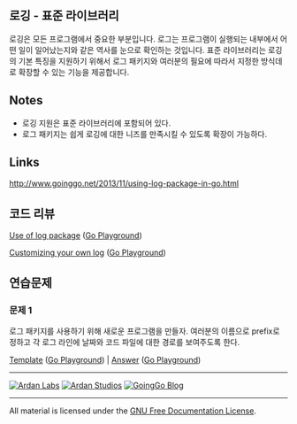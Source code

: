 ## 로깅 - 표준 라이브러리

로깅은 모든 프로그램에서 중요한 부분입니다. 로그는 프로그램이 실행되는 내부에서 어떤 일이 일어났는지와 같은 역사를 눈으로 확인하는 것입니다. 표준 라이브러리는 로깅의 기본 특징을 지원하기 위해서 로그 패키지와 여러분의 필요에 따라서 지정한 방식데로 확장할 수 있는 기능을 제공합니다.

## Notes

* 로깅 지원은 표준 라이브러리에 포함되어 있다.
* 로그 패키지는 쉽게 로깅에 대한 니즈를 만족시킬 수 있도록 확장이 가능하다. 

## Links

http://www.goinggo.net/2013/11/using-log-package-in-go.html

## 코드 리뷰

[Use of log package](example1/example1.go) ([Go Playground](http://play.golang.org/p/xO5OuPOJef))

[Customizing your own log](example2/example2.go) ([Go Playground](http://play.golang.org/p/008KxiH7Yj))

## 연습문제

### 문제 1

로그 패키지를 사용하기 위해 새로운 프로그램을 만들자. 여러분의 이름으로 prefix로 정하고 각 로그 라인에 날짜와 코드 파일에 대한 경로를 보여주도록 한다.

[Template](exercises/template1/template1.go) ([Go Playground](http://play.golang.org/p/9eVWni05Ma)) | 
[Answer](exercises/exercise1/exercise1.go) ([Go Playground](http://play.golang.org/p/1-l_QmaSvy))

___
[![Ardan Labs](../../00-slides/images/ggt_logo.png)](http://www.ardanlabs.com)
[![Ardan Studios](../../00-slides/images/ardan_logo.png)](http://www.ardanstudios.com)
[![GoingGo Blog](../../00-slides/images/ggb_logo.png)](http://www.goinggo.net)
___
All material is licensed under the [GNU Free Documentation License](https://github.com/ArdanStudios/gotraining/blob/master/LICENSE).